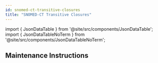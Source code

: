 ```yaml
---
id: snomed-ct-transitive-closures
title: "SNOMED-CT Transitive Closures"
---
```


import { JsonDataTable } from '@site/src/components/JsonDataTable';
import { JsonDataTableNoTerm } from '@site/src/components/JsonDataTableNoTerm';

## Maintenance Instructions
